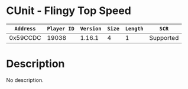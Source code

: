 # CUnit - Flingy Top Speed

| `Address` | `Player ID` | `Version` | `Size` | `Length` | `SCR` |
| ---------- | ----------- | --------- | ------ | -------- | ---- |
| 0x59CCDC | 19038 | 1.16.1 | 4 | 1 | Supported |

# Description

No description.